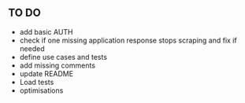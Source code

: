 ## TO DO
* add basic AUTH
* check if one missing application response stops scraping and fix if needed
* define use cases and tests
* add missing comments
* update README
* Load tests
* optimisations
